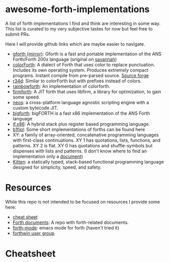 # awesome-forth-implementations

A list of forth implementations I find and think are interesting in some way. This list is curated to my very subjective tastes for now but feel free to submit PRs.

Here I will provide github links which are maybe easier to navigate.

- [gforth (mirror)](https://github.com/forthy42/gforth): Gforth is a fast and portable implementation of the ANS Forth/Forth 200x language (original on [savannah](https://savannah.gnu.org/projects/gforth/))
- [colorForth](https://github.com/narke/colorForth): A dialect of Forth that uses color to replace punctuation. Includes its own operating system. Produces extremely compact programs. Instant compile from pre-parsed source. [Source forge](https://sourceforge.net/projects/colorforth/)
- [r34d](https://github.com/phreda4/r3d4): Similar to colorForth but with prefixes instead of colors.
- [rainbowforth](https://github.com/flagxor/rainbowforth): An implementation of colorforth.
- [firmforth](https://github.com/anse1/firmforth): A JIT forth that uses libfirm, a library for optimization, to gain some speed.
- [neos](https://github.com/i42output/neos): a cross-platform language agnostic scripting engine with a custom bytecode JIT.
- [bigforth](https://github.com/forthy42/bigforth): bigFORTH is a fast x86 implementation of the ANS Forth language
- [if.x86](https://github.com/jeffmd/if.x86): A hybrid stack plus register based programming language.
- [b1fipl](https://github.com/marcpaq/b1fipl): Some short implementations of forths can be found here
- XY: a family of array-oriented, concatenative programming languages with first-class continuations. XY 1 has quotations, lists, functions, and patterns. XY 2 is flat. XY 0 has quotations and shuffle-symbols but dispenses with lists and patterns. (I don't know where to find an implementation only a [document](http://www.nsl.com/k/xy/xy.htm))
- [Kitten](https://github.com/evincarofautumn/kitten): a statically typed, stack-based functional programming language designed for simplicity, speed, and safety. 

# Resources

While this repo is not intended to be focused on resources I provide some here:

- [cheat sheet](https://gist.github.com/rickcarlino/9578850)
- [Forth documents](https://github.com/larsbrinkhoff/forth-documents): A repo with forth-related documents.
- [forth-mode](https://github.com/larsbrinkhoff/forth-mode): emacs mode for forth (haven't tried it)
- [forthwin user group](https://github.com/ForthWin/Forth2020UsersGroup)

# Cheatsheet

